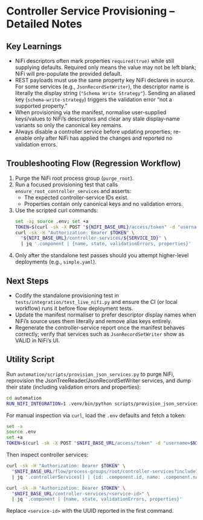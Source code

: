 # Controller Service Provisioning – Detailed Notes

## Key Learnings
- NiFi descriptors often mark properties `required(true)` while still supplying defaults. Required only means the value may not be left blank; NiFi will pre-populate the provided default.
- REST payloads must use the same property key NiFi declares in source. For some services (e.g., `JsonRecordSetWriter`), the descriptor name is literally the display string (`"Schema Write Strategy"`). Sending an aliased key (`schema-write-strategy`) triggers the validation error “not a supported property.”
- When provisioning via the manifest, normalise user-supplied keys/values to NiFi’s descriptors and clear any stale display-name variants so only the canonical key remains.
- Always disable a controller service before updating properties; re-enable only after NiFi has applied the changes and reported no validation errors.

## Troubleshooting Flow (Regression Workflow)
1. Purge the NiFi root process group (`purge_root`).
2. Run a focused provisioning test that calls `ensure_root_controller_services` and asserts:
   - The expected controller-service IDs exist.
   - Properties contain only canonical keys and no validation errors.
3. Use the scripted curl commands:
   ```bash
   set -a; source .env; set +a
   TOKEN=$(curl -sk -X POST "${NIFI_BASE_URL}/access/token" -d "username=${NIFI_USERNAME}&password=${NIFI_PASSWORD}")
   curl -sk -H "Authorization: Bearer $TOKEN" \
     "${NIFI_BASE_URL}/controller-services/${SERVICE_ID}" \
     | jq '.component | {name, state, validationErrors, properties}'
   ```
4. Only after the standalone test passes should you attempt higher-level deployments (e.g., `simple.yaml`).

## Next Steps
- Codify the standalone provisioning test in `tests/integration/test_live_nifi.py` and ensure the CI (or local workflow) runs it before flow deployment tests.
- Update the manifest normaliser to prefer descriptor display names when NiFi’s source uses them literally and remove alias keys entirely.
- Regenerate the controller-service report once the manifest behaves correctly; verify that services such as `JsonRecordSetWriter` show as VALID in NiFi’s UI.

## Utility Script
Run `automation/scripts/provision_json_services.py` to purge NiFi, reprovision the JsonTreeReader/JsonRecordSetWriter services, and dump their state (including validation errors and properties):
```bash
cd automation
RUN_NIFI_INTEGRATION=1 .venv/bin/python scripts/provision_json_services.py
```
For manual inspection via `curl`, load the `.env` defaults and fetch a token:
```bash
set -a
source .env
set +a
TOKEN=$(curl -sk -X POST "$NIFI_BASE_URL/access/token" -d "username=$NIFI_USERNAME&password=$NIFI_PASSWORD")
```
Then inspect controller services:
```bash
curl -sk -H "Authorization: Bearer $TOKEN" \
  "$NIFI_BASE_URL/flow/process-groups/root/controller-services?includeInherited=false" \
  | jq '.controllerServices[] | {id: .component.id, name: .component.name, state: .component.state, validationErrors: .component.validationErrors}'

curl -sk -H "Authorization: Bearer $TOKEN" \
  "$NIFI_BASE_URL/controller-services/<service-id>" \
  | jq '.component | {name, state, validationErrors, properties}'
```
Replace `<service-id>` with the UUID reported in the first command.
